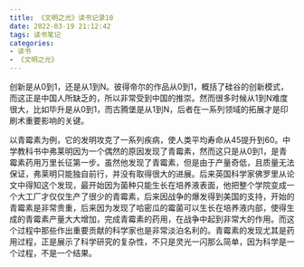 ```yaml
---
title: 《文明之光》读书记录10
date: 2022-03-19 21:12:42
tags: 读书笔记
categories: 
- 读书
- 《文明之光》
---
```

创新是从0到1，还是从1到N。彼得帝尔的作品从0到1，概括了硅谷的创新模式，而这正是中国人所缺乏的，所以非常受到中国的推崇。然而很多时候从1到N难度很大，比如毕升是从0到1，而古腾堡是从1到N，后者在一系列领域的拓展才是印刷术重要影响的关键。

以青霉素为例，它的发明攻克了一系列疾病，使人类平均寿命从45提升到60。中学教科书中弗莱明因为一个偶然的原因发现了青霉素，然而这只是从0到1，是青霉素药用万里长征第一步。虽然他发现了青霉素，但是由于产量奇低，且质量无法保证，弗莱明只能独自前行，并没有取得很大的进展。后来英国科学家佛罗里从论文中得知这个发现，最开始因为菌种只能生长在培养液表面，他把整个学院变成一个大工厂才仅仅生产了很少的青霉素，后来因战争的爆发得到美国的支持，开始的青霉素是非常贵重，后来因为发现了哈密瓜的霉菌可以生长在培养液内部，使得生成的青霉素产量大大增加，完成青霉素的药用，在战争中起到非常大的作用。而这个过程中那些作出重要贡献的科学家也是非常淡泊名利的。青霉素的发现尤其是药用过程，正是展示了科学研究的复杂性，不只是灵光一闪那么简单，因为科学是一个过程，不是一个结果。


